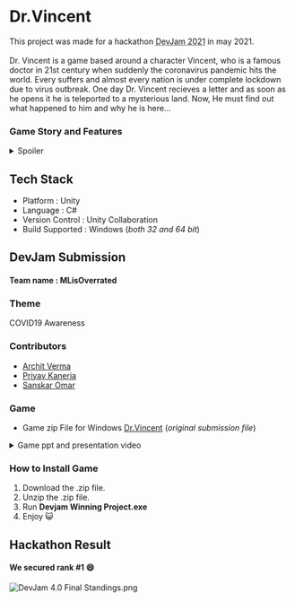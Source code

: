 # Dr.Vincent
This project was made for a hackathon <abbr title="A Hackathon by MNNIT Coding Club">DevJam 2021</abbr> in may 2021.
<br><br>
Dr. Vincent is a game based around a character Vincent, who is a famous doctor in 21st century when suddenly the coronavirus pandemic hits the world. Every suffers and almost every nation is under complete lockdown due to virus outbreak. One day Dr. Vincent recieves a letter and as soon as he opens it he is teleported to a mysterious land. Now, He must find out what happened to him and why he is here...

### Game Story and Features
<details>
  <summary>Spoiler</summary>
  <p>As he opens his eyes, he is in a new world. He arrives at a hospital and see some people nearby. He must talk to people to start his adventureous journey. He is told that there are books hidden in this land that he must read to find out the mystry.
  <details>
    <summary>More Spoilers</summary>
    <p>
  He finds out that this is a dangerous world under attack by corona but here corona is not small but it's actually huge. He later finds out that this is infact coronavirus realm and "someone" has sent him here to fight these mosters and defeat the Boss coronavirus.
    <h4>Theme : Coronavirus</h4>
    This game is bases on theme coronavirus pandemic and aims to educate people about social distancing norms by a fun gameplay. Some of the features are :
    <ul>
      <li>As there was a time during second wave, when unfortunately the beds in hospital were not avaliable due to large number of covid positive cases, then only person, who were in very critical position were able to get a get for treatment. The also has hostpitals, which will fully hear the player only if their health is below a certain level.(about 20% of max-health)</li>
      <li>The resources in game are not constantly respawning but are actually limited as were resources in pandemic in real world.</li>
      <li>There is a lot more, play and find out.</li>
    </ul>
    <h4>Boss-Fight</h4>
    He must fight 5 coronavirus bosses to obtain 5 elements necessary to make the vaccine, which he can used in fight against Boss coronavirus.
    <h4>Quests</h4>
    There are quests at each of the 5 levels necessary to complete before fighiting level Boss.
    <h4>Health, Defence, Mana System</h4>
    The game also has mechanics to include health system, mana system and defence system which are balaced by making use of appropriate formulas.
    <h4>Easter Eggs</h4>
    <details><summary>This spoils a lot. Open at your own risk.</summary><p>
      <ul>
        <li>One of the collectable items in game is <STRONG>Apple</STRONG>, and since main character is a Doctor, so consuming apple actually hurts the doctor XD.</li>
        <li>Although Apple also increases the max health, so it's a good trade i guess :P</li>
        <li>Everytime Player heals fully from hospital, he loses some defence point, as he should. It is representing that we are actually a bit vulnurable after a such a huge recovery from hospital.</li>
        <li>Since the main character is a Doctor, so he gains a little bit defence everytime he visits the hospital.
        <li>Don't worry about anyone exploiting above hidden feature, we have taken care of that in maths. Of cource, if you decide to mess with the code then it's a different story :P</li>
        <li>No more spoilers, play and find out XD</li>
      </ul>
      </p>
  </details>
    </p>
  </details
    </p>
</details>

## Tech Stack
- Platform : Unity
- Language : C#
- Version Control : Unity Collaboration
- Build Supported : Windows (_both 32 and 64 bit_)


## DevJam Submission
#### Team name : MLisOverrated
### Theme
COVID19 Awareness
### Contributors
- [Archit Verma](https://github.com/arver24/)
- [Priyav Kaneria](https://github.com/PriyavKaneria)
- [Sanskar Omar](https://github.com/sanskaromar)

### Game
- Game zip File for Windows [Dr.Vincent](https://drive.google.com/file/d/1ETJO6xv2hD2U9zEzQB41EpoipDyzi5MZ/view?usp=sharing) (_original submission file_)

<details>
  <summary>Game ppt and presentation video</summary>
  <a href="https://drive.google.com/drive/folders/1iNGTm3nG27Uxrb7rqtemqy9ZqMfwprlI?usp=sharing" >here</a>
 </details>

### How to Install Game
1. Download the .zip file.
2. Unzip the .zip file.
3. Run **Devjam Winning Project.exe**
4. Enjoy 😺


 ## Hackathon Result
 #### We secured rank #1 😄
 ![DevJam 4.0 Final Standings.png](https://github.com/sanskaromar/Dr.Vincent/blob/main/DevJam%20Final%20Standing.png)


